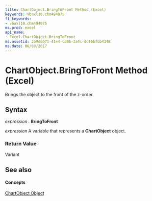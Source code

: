 ```yaml
---
title: ChartObject.BringToFront Method (Excel)
keywords: vbaxl10.chm494075
f1_keywords:
- vbaxl10.chm494075
ms.prod: excel
api_name:
- Excel.ChartObject.BringToFront
ms.assetid: 2b9d6071-41e4-cd8b-2a4c-ddfbbfbb4348
ms.date: 06/08/2017
---
```



# ChartObject.BringToFront Method (Excel)

Brings the object to the front of the z-order.


## Syntax

 _expression_ . **BringToFront**

 _expression_ A variable that represents a **ChartObject** object.


### Return Value

Variant


## See also


#### Concepts


[ChartObject Object](Excel.ChartObject.md)

